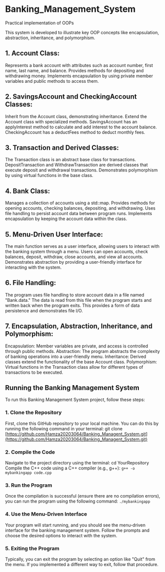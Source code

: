 
# Banking_Management_System
Practical implementation of OOPs

This system is developed to illustrate key OOP concepts like encapsulation, abstraction, inheritance, and polymorphism.

## **1. Account Class:**

Represents a bank account with attributes such as account number, first name, last name, and balance.
Provides methods for depositing and withdrawing money.
Implements encapsulation by using private member variables and public methods to access them.

## **2. SavingsAccount and CheckingAccount Classes:**

Inherit from the Account class, demonstrating inheritance.
Extend the Account class with specialized methods.
SavingsAccount has an applyInterest method to calculate and add interest to the account balance.
CheckingAccount has a deductFees method to deduct monthly fees.

## **3. Transaction and Derived Classes:**

The Transaction class is an abstract base class for transactions.
DepositTransaction and WithdrawTransaction are derived classes that execute deposit and withdrawal transactions.
Demonstrates polymorphism by using virtual functions in the base class.

## **4. Bank Class:**

Manages a collection of accounts using a std::map.
Provides methods for opening accounts, checking balances, depositing, and withdrawing.
Uses file handling to persist account data between program runs.
Implements encapsulation by keeping the account data within the class.

## **5. Menu-Driven User Interface:**

The main function serves as a user interface, allowing users to interact with the banking system through a menu.
Users can open accounts, check balances, deposit, withdraw, close accounts, and view all accounts.
Demonstrates abstraction by providing a user-friendly interface for interacting with the system.

## **6. File Handling:**

The program uses file handling to store account data in a file named "Bank.data."
The data is read from this file when the program starts and written back when the program exits.
This provides a form of data persistence and demonstrates file I/O.

## **7. Encapsulation, Abstraction, Inheritance, and Polymorphism:**

Encapsulation: Member variables are private, and access is controlled through public methods.
Abstraction: The program abstracts the complexity of banking operations into a user-friendly menu.
Inheritance: Derived classes extend the functionality of the base Account class.
Polymorphism: Virtual functions in the Transaction class allow for different types of transactions to be executed.

## **Running the Banking Management System**

To run this Banking Management System project, follow these steps:

### **1. Clone the Repository**

First, clone this GitHub repository to your local machine. You can do this by running the following command in your terminal:
git clone [https://github.com/Hamza20203064/Banking_Managent_System.git](https://github.com/Hamza20203064/Banking_Managent_System.git)

### **2. Compile the Code**

Navigate to the project directory using the terminal:
cd YourRepository
Compile the C++ code using a C++ compiler (e.g., g++):
`g++ -o mybankingapp code.cpp`

### **3. Run the Program**

Once the compilation is successful (ensure there are no compilation errors), you can run the program using the following command:
`./mybankingapp`

### **4. Use the Menu-Driven Interface**

Your program will start running, and you should see the menu-driven interface for the banking management system. Follow the prompts and choose the desired options to interact with the system.

### **5. Exiting the Program**

Typically, you can exit the program by selecting an option like "Quit" from the menu. If you implemented a different way to exit, follow that procedure.
